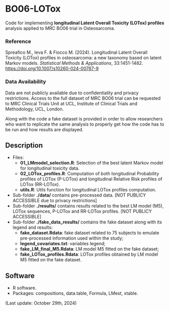 # BO06-LOTox

Code for implementing **longitudinal Latent Overall Toxicity (LOTox) profiles** analysis applied to MRC BO06 trial in Osteosarcoma.

### Reference
Spreafico M., Ieva F. & Fiocco M. (2024). Longitudinal Latent Overall Toxicity (LOTox) profiles in osteosarcoma: a new taxonomy based on latent Markov models. *Statistical Methods & Applications*, 33:1451-1482. https://doi.org/10.1007/s10260-024-00767-9

### Data Availability
Data are not publicly available due to confidentiality and privacy restrictions.
Access to the full dataset of MRC BO06 trial can be requested to MRC Clinical Trials Unit at UCL, Institute of Clinical Trials and Methodology, UCL, London.

Along with the code a fake dataset is provided in order to allow researchers who want to replicate the same analysis to properly get how the code has to be run and how results are displayed.

## Description

- Files:
  - **01_LMmodel_selection.R**: Selection of the best latent Markov model for longitudinal toxicity data.
  - **02_LOTox_profiles.R**: Computation of both longitudinal Probability profiles of LOTox (P-LOTox) and longitudinal Relative Risk profiles of LOTox (RR-LOTox).
  - **utils.R**: Utils function for longitudinal LOTox profiles computation.
- Sub-folder **./data/** contains pre-processed data. [NOT PUBLICY ACCESSIBLE due to privacy restrictions]
- Sub-folder **./results/** contains results related to the best LM model (M5), LOTox sequences, P-LOTox and RR-LOTox profiles. [NOT PUBLICY ACCESSIBLE]
- Sub-folder **./fake_data_results/** contains the fake dataset along with its legend and results:
	- **fake_dataset.Rdata**: fake dataset related to 75 subjects to emulate pre-processed information used within the study;
	- **legend_covariates.txt**: variables legend;
  - **fake_LM_final_M5.Rdata**: LM model M5 fitted on the fake dataset;
  - **fake_LOTox_profiles.Rdata**: LOTox profiles obtained by LM model M5 fitted on the fake dataset.


## Software
- R software.
- Packages: compositions, data.table, Formula, LMest, xtable.

(Last update: October 29th, 2024)
